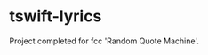 # tswift-lyrics
Project completed for fcc 'Random Quote Machine'.

<!-- The lyrics on this project are all by Taylor Swift! I'm not taking any credit for them. :) -->
